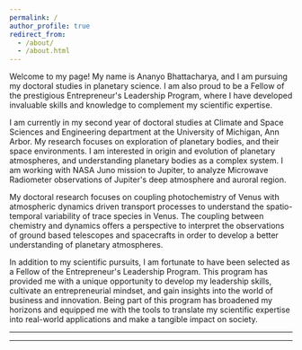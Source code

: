 ```yaml
---
permalink: /
author_profile: true
redirect_from: 
  - /about/
  - /about.html
---
```



Welcome to my page! My name is Ananyo Bhattacharya, and I am pursuing my doctoral studies in planetary science. I am also proud to be a Fellow of the prestigious Entrepreneur's Leadership Program, where I have developed invaluable skills and knowledge to complement my scientific expertise.

I am currently in my second year of doctoral studies at Climate and Space Sciences and Engineering department at the University of Michigan, Ann Arbor. My research focuses on exploration of planetary bodies, and their space environments. I am interested in origin and evolution of planetary atmospheres, and understanding planetary bodies as a complex system. I am working with NASA Juno mission to Jupiter, to analyze Microwave Radiometer observations of Jupiter's deep atmosphere and auroral region.

My doctoral research focuses on coupling photochemistry of Venus with atmospheric dynamics driven transport processes to understand the spatio-temporal variability of trace species in Venus. The coupling between chemistry and dynamics offers a perspective to interpret the observations of ground based telescopes and spacecrafts in order to develop a better understanding of planetary atmospheres. 

In addition to my scientific pursuits, I am fortunate to have been selected as a Fellow of the Entrepreneur's Leadership Program. This program has provided me with a unique opportunity to develop my leadership skills, cultivate an entrepreneurial mindset, and gain insights into the world of business and innovation. Being part of this program has broadened my horizons and equipped me with the tools to translate my scientific expertise into real-world applications and make a tangible impact on society.






------



------

